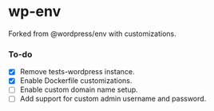 # wp-env
Forked from @wordpress/env with customizations.

### To-do
- [x] Remove tests-wordpress instance.
- [x] Enable Dockerfile customizations.
- [ ] Enable custom domain name setup.
- [ ] Add support for custom admin username and password.
